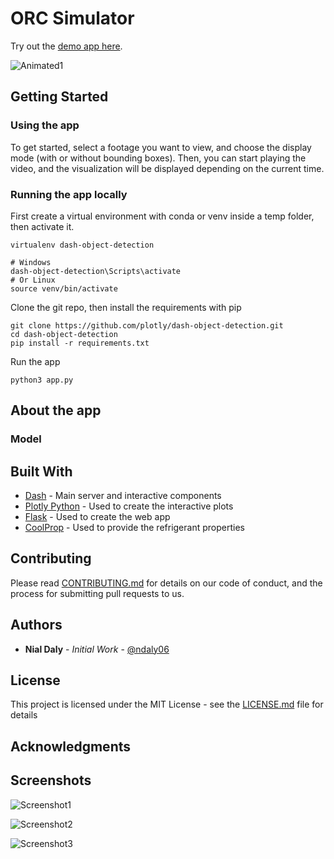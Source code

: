# ORC Simulator


Try out the [demo app here](https://orcsimulator.herokuapp.com/).

![Animated1](images/Animated1.gif)


## Getting Started

### Using the app

To get started, select a footage you want to view, and choose the display mode (with or without bounding boxes). Then, you can start playing the video, and the visualization will be displayed depending on the current time.

### Running the app locally

First create a virtual environment with conda or venv inside a temp folder, then activate it.

```
virtualenv dash-object-detection

# Windows
dash-object-detection\Scripts\activate
# Or Linux
source venv/bin/activate
```

Clone the git repo, then install the requirements with pip
```
git clone https://github.com/plotly/dash-object-detection.git
cd dash-object-detection
pip install -r requirements.txt
```

Run the app
```
python3 app.py
```

## About the app


### Model


## Built With

* [Dash](https://dash.plot.ly/) - Main server and interactive components
* [Plotly Python](https://plot.ly/python/) - Used to create the interactive plots
* [Flask](http://flask.pocoo.org) - Used to create the web app
* [CoolProp](http://www.coolprop.org) - Used to provide the refrigerant properties

## Contributing

Please read [CONTRIBUTING.md](CONTRIBUTING.md) for details on our code of conduct, and the process for submitting pull requests to us.

## Authors

* **Nial Daly** - *Initial Work* - [@ndaly06](https://github.com/ndaly06)

## License

This project is licensed under the MIT License - see the [LICENSE.md](LICENSE.md) file for details

## Acknowledgments

## Screenshots
![Screenshot1](images/Screenshot1.png)

![Screenshot2](images/Screenshot2.png)

![Screenshot3](images/Screenshot3.png)
